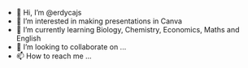 - 👋 Hi, I’m @erdycajs 
- 👀 I’m interested in making presentations in Canva
- 🌱 I’m currently learning Biology, Chemistry, Economics, Maths and English 
- 💞️ I’m looking to collaborate on ...
- 📫 How to reach me ...

<!---
erdycajs/erdycajs is a ✨ special ✨ repository because its `README.md` (this file) appears on your GitHub profile.
You can click the Preview link to take a look at your changes.
--->
